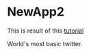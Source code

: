 NewApp2
=======

This is result of this [tutorial](http://ruby.railstutorial.org/chapters/a-demo-app#code:demo_length_validation)

World's most basic twitter.
